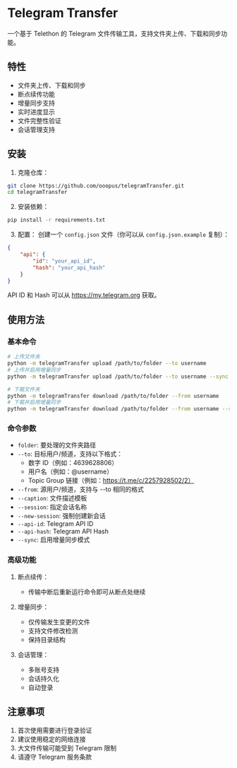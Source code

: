 # Telegram Transfer

一个基于 Telethon 的 Telegram 文件传输工具，支持文件夹上传、下载和同步功能。

## 特性

- 文件夹上传、下载和同步
- 断点续传功能
- 增量同步支持
- 实时进度显示
- 文件完整性验证
- 会话管理支持

## 安装

1. 克隆仓库：
```bash
git clone https://github.com/ooopus/telegramTransfer.git
cd telegramTransfer
```

2. 安装依赖：
```bash
pip install -r requirements.txt
```

3. 配置：
创建一个 `config.json` 文件（你可以从 `config.json.example` 复制）：
```json
{
    "api": {
        "id": "your_api_id",
        "hash": "your_api_hash"
    }
}
```

API ID 和 Hash 可以从 https://my.telegram.org 获取。

## 使用方法

### 基本命令

```bash
# 上传文件夹
python -m telegramTransfer upload /path/to/folder --to username
# 上传并启用增量同步
python -m telegramTransfer upload /path/to/folder --to username --sync

# 下载文件夹
python -m telegramTransfer download /path/to/folder --from username
# 下载并启用增量同步
python -m telegramTransfer download /path/to/folder --from username --sync
```

### 命令参数

- `folder`: 要处理的文件夹路径
- `--to`: 目标用户/频道，支持以下格式：
  - 数字 ID（例如：4639628806）
  - 用户名（例如：@username）
  - Topic Group 链接（例如：https://t.me/c/2257928502/2）
- `--from`: 源用户/频道，支持与 --to 相同的格式
- `--caption`: 文件描述模板
- `--session`: 指定会话名称
- `--new-session`: 强制创建新会话
- `--api-id`: Telegram API ID
- `--api-hash`: Telegram API Hash
- `--sync`: 启用增量同步模式

### 高级功能

1. 断点续传：
   - 传输中断后重新运行命令即可从断点处继续

2. 增量同步：
   - 仅传输发生变更的文件
   - 支持文件修改检测
   - 保持目录结构

3. 会话管理：
   - 多账号支持
   - 会话持久化
   - 自动登录

## 注意事项

1. 首次使用需要进行登录验证
2. 建议使用稳定的网络连接
3. 大文件传输可能受到 Telegram 限制
4. 请遵守 Telegram 服务条款